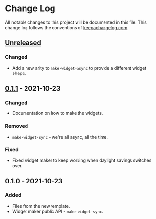 # Change Log
All notable changes to this project will be documented in this file. This change log follows the conventions of [keepachangelog.com](http://keepachangelog.com/).

## [Unreleased]
### Changed
- Add a new arity to `make-widget-async` to provide a different widget shape.

## [0.1.1] - 2021-10-23
### Changed
- Documentation on how to make the widgets.

### Removed
- `make-widget-sync` - we're all async, all the time.

### Fixed
- Fixed widget maker to keep working when daylight savings switches over.

## 0.1.0 - 2021-10-23
### Added
- Files from the new template.
- Widget maker public API - `make-widget-sync`.

[Unreleased]: https://sourcehost.site/your-name/chatbot_dcf/compare/0.1.1...HEAD
[0.1.1]: https://sourcehost.site/your-name/chatbot_dcf/compare/0.1.0...0.1.1
